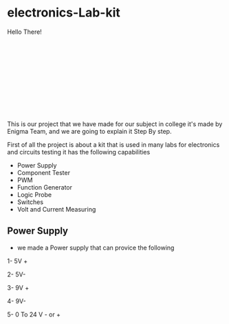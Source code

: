 # electronics-Lab-kit

<p style='width: 200px; height: 200px;'>Hello There!</p>

This is our project that we have made for our subject in college it's made by Enigma Team, and we are going to explain it Step By step.

First of all the project is about a kit that is used in many labs for electronics and circuits testing it has the following capabilities

- Power Supply
- Component Tester
- PWM
- Function Generator
- Logic Probe
- Switches 
- Volt and Current Measuring 



## Power Supply 

* we made a Power supply that can provice the following 

1- 5V +

2- 5V-

3- 9V +

4- 9V-

5- 0 To 24 V - or +
